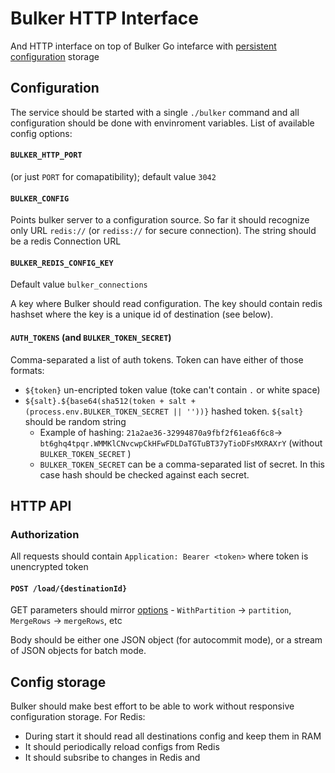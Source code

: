 # Bulker HTTP Interface

And HTTP interface on top of Bulker Go intefarce with [persistent configuration](https://github.com/jitsucom/bulker/blob/main/bulker/bulker.go) storage



## Configuration

The service should be started with a single `./bulker` command and all configuration should be done with envinroment variables. List of available config options:

#### `BULKER_HTTP_PORT`

(or just `PORT` for comapatibility); default value `3042`

#### `BULKER_CONFIG`

Points bulker server to a configuration source. So far it should recognize only URL `redis://` (or `rediss://` for secure connection). The string should be a redis Connection URL

#### `BULKER_REDIS_CONFIG_KEY`

Default value `bulker_connections`

A key where Bulker should read configuration. The key should contain redis hashset where the key is a unique id of destination (see below).

#### `AUTH_TOKENS` (and `BULKER_TOKEN_SECRET`)

Comma-separated a list of auth tokens. Token can have either of those formats:

* `${token}` un-encripted token value (toke can't contain `.` or white space)
* `${salt}.${base64(sha512(token + salt + (process.env.BULKER_TOKEN_SECRET || ''))}` hashed token. `${salt}` should be random string
  * Example of hashing: `21a2ae36-32994870a9fbf2f61ea6f6c8`→ `bt6ghq4tpqr.WMMKlCNvcwpCkHFwFDLDaTGTuBT37yTioDFsMXRAXrY` (without `BULKER_TOKEN_SECRET` )
  * `BULKER_TOKEN_SECRET` can be a comma-separated list of secret. In this case hash should be checked against each secret.



## HTTP API

### Authorization

All requests should contain `Application: Bearer <token>` where token is unencrypted token

#### `POST /load/{destinationId}`

GET parameters should mirror [options](https://github.com/jitsucom/bulker/blob/main/implementations/sql/options.go) - `WithPartition` →  `partition`, `MergeRows` → `mergeRows`, etc

Body should be either one JSON object (for autocommit mode), or a stream of JSON objects for batch mode.


## Config storage

Bulker should make best effort to be able to work without responsive configuration storage. For Redis:

* During start it should read all destinations config and keep them in RAM
* It should periodically reload configs from Redis
* It should subsribe to changes in Redis and 









